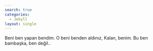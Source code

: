```yaml
---
search: true
categories: 
  - Jekyll
layout: single
---
```


Beni ben yapan bendim.
O beni benden aldınız,
Kalan, benim.
Bu ben bambaşka, ben değil..


